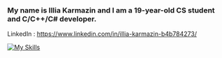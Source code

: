 ### My name is Illia Karmazin and I am a 19-year-old CS student and C/C++/C# developer.
LinkedIn : https://www.linkedin.com/in/illia-karmazin-b4b784273/

[![My Skills](https://skillicons.dev/icons?i=c,cpp,cs,cmake,discord,github,linkedin,linux,powershell,mysql,html,css,visualstudio,vscode,wordpress,r,py,matlab,figma,dotnet,blender,arduino,unreal,unity,js)](https://skillicons.dev)
